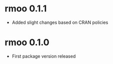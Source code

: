 # rmoo 0.1.1

* Added slight changes based on CRAN policies

# rmoo 0.1.0

* First package version released
